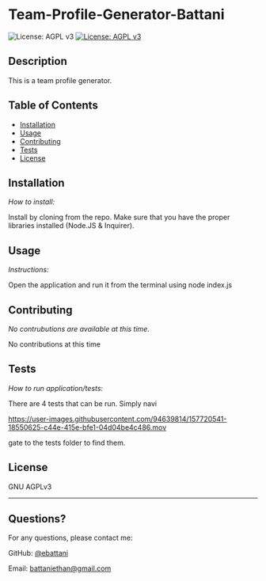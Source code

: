 # Team-Profile-Generator-Battani



  ![License: AGPL v3](https://www.gnu.org/licenses/agpl-3.0)
  [![License: AGPL v3](https://img.shields.io/badge/License-AGPL_v3-blue.svg)](https://www.gnu.org/licenses/agpl-3.0)

    
  ## Description 

  This is a team profile generator.

  ## Table of Contents
  * [Installation](#installation)
  * [Usage](#usage)
  * [Contributing](#contributing)
  * [Tests](#tests)
  * [License](#license)
    
  ## Installation
    
  *How to install:*
    
  Install by cloning from the repo. Make sure that you have the proper libraries installed (Node.JS & Inquirer).
    
  ## Usage 
    
  *Instructions:*
    
  Open the application and run it from the terminal using node index.js
    
  ## Contributing
    
  *No contrubutions are available at this time.*
    
  No contributions at this time
    
  ## Tests
    
  *How to run application/tests:*
    
  There are 4 tests that can be run. Simply navi

https://user-images.githubusercontent.com/94639814/157720541-18550625-c44e-415e-bfe1-04d04be4c486.mov

gate to the tests folder to find them.
    
  ## License
    
  GNU AGPLv3
  
  ---
    
  ## Questions?
  For any questions, please contact me:
   
  GitHub: [@ebattani](https://api.github.com/users/ebattani)

  Email: battaniethan@gmail.com

  

